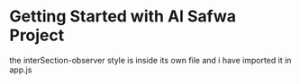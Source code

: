 # Getting Started with Al Safwa Project
the interSection-observer style is inside its own file 
and i have imported it in app.js

